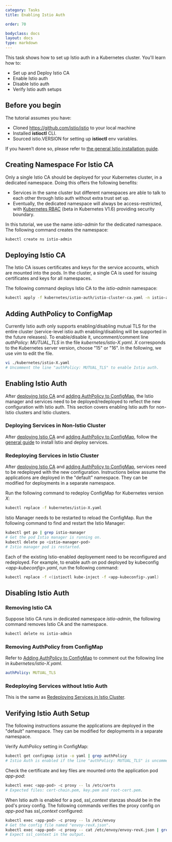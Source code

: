 ```yaml
---
category: Tasks
title: Enabling Istio Auth

order: 70

bodyclass: docs
layout: docs
type: markdown
---
```


This task shows how to set up Istio auth in a Kubernetes cluster. You'll learn
how to:
* Set up and Deploy Istio CA
* Enable Istio auth
* Disable Istio auth
* Verify Istio auth setups


## Before you begin
The tutorial assumes you have:
* Cloned https://github.com/istio/istio to your local machine
* Installed **istioctl** CLI.
* Sourced istio.VERSION for setting up **istioctl** env variables.

If you haven’t done so, please refer to
[the general Istio installation guide](http://istio.github.io/docs/tasks/istio-installation.html).


## Creating Namespace For Istio CA

Only a single Istio CA should be deployed for your Kubernetes cluster, in a dedicated namespace. Doing this offers the following benefits:
* Services in the same cluster but different namespaces are able to talk to each other through Istio auth without extra
trust set up.
* Eventually, the dedicated namespace will always be access-restricted, with
[Kubernetes RBAC](https://kubernetes.io/docs/admin/authorization/rbac/) (beta in Kubernetes V1.6) providing security boundary.

In this tutorial, we use the name *istio-admin* for the dedicated namespace.
The following command creates the namespace:

```bash
kubectl create ns istio-admin
```

## <a name="istioca"></a>Deploying Istio CA

The Istio CA issues certificates and keys for the service accounts, which are mounted into the pods.
In the cluster, a single CA is used for issuing certificates and keys for all namespaces.

The following command deploys Istio CA to the *istio-admin* namespace:

```bash
kubectl apply -f kubernetes/istio-auth/istio-cluster-ca.yaml -n istio-admin
```


## <a name="configmap"></a>Adding AuthPolicy to ConfigMap
Currently Istio auth only supports enabling/disabling mutual TLS for the entire cluster
(service-level istio auth enabling/disabling will be supported in the future releases).
To enable/disable it, uncomment/comment line *authPolicy: MUTUAL_TLS* in the file *kubernetes/istio-X.yaml*.
*X* corresponds to the Kubernetes server version, choose "15" or "16". In the following, we use *vim* to edit the file.

```bash
vi ./kubernetes/istio-X.yaml
# Uncomment the line "authPolicy: MUTUAL_TLS" to enable Istio auth.
```

## Enabling Istio Auth

After [deploying Istio CA](#istioca) and [adding AuthPolicy to ConfigMap](#configmap), the Istio manager and services
need to be deployed/redeployed to reflect the new configuration with Istio auth. 
This section covers enabling Istio auth for non-Istio clusters and Istio clusters. 

### Deploying Services in Non-Istio Cluster

After [deploying Istio CA](#istioca) and [adding AuthPolicy to ConfigMap](#configmap),
follow the [general guide](http://istio.github.io/docs/tasks/istio-installation.html) to install Istio and deploy
services.

### <a name="istiocluster"></a>Redeploying Services in Istio Cluster

After [deploying Istio CA](#istioca) and [adding AuthPolicy to ConfigMap](#configmap), services need to be redeployed
with the new configuration.
Instructions below assume the applications are deployed in the "default" namespace. They can be modified for deployments
in a separate namespace.

Run the following command to redeploy ConfigMap for Kubernetes version *X*:

```bash
kubectl replace -f kubernetes/istio-X.yaml
```

Istio Manager needs to be restarted to reload the ConfigMap.
Run the following command to find and restart the Istio Manager:

```bash
kubectl get po | grep istio-manager
# Get the pod Istio manager is running on.
kubectl delete po <istio-manager-pod>
# Istio manager pod is restarted.
```

Each of the existing Istio-enabled deployement need to be reconfigured and redeployed.
For example, to enable auth on pod deployed by kubeconfig *\<app-kubeconfig\>.yaml*,
run the following command:

```bash
kubectl replace -f <(istioctl kube-inject -f <app-kubeconfig>.yaml)
```

## Disabling Istio Auth

### Removing Istio CA

Suppose Istio CA runs in dedicated namespace *istio-admin*, the following command removes Istio CA and the namespace.
```bash
kubectl delete ns istio-admin
```

### Removing AuthPolicy from ConfigMap

Refer to [Adding AuthPolicy to ConfigMap](#configmap) to comment out the following line in *kubernetes/istio-X.yaml*.
```yaml
authPolicy: MUTUAL_TLS
```

### Redeploying Services without Istio Auth

This is the same as [Redeploying Services in Istio Cluster](#istiocluster).

## Verifying Istio Auth Setup

The following instructions assume the applications are deployed in the "default" namespace.
They can be modified for deployments in a separate namespace.

Verify AuthPolicy setting in ConfigMap:
```bash
kubectl get configmap istio -o yaml | grep authPolicy
# Istio Auth is enabled if the line "authPolicy: MUTUAL_TLS" is uncommented.
```

Check the certificate and key files are mounted onto the application pod *app-pod*:
```bash
kubectl exec <app-pod> -c proxy -- ls /etc/certs
# Expected files: cert-chain.pem, key.pem and root-cert.pem.
```

When Istio auth is enabled for a pod, *ssl_context* stanzas should be in the pod's proxy config.
The following commands verifies the proxy config on *app-pod* has *ssl_context* configured:
```bash
kubectl exec <app-pod> -c proxy -- ls /etc/envoy
# Get the config file named "envoy-revX.json".
kubectl exec <app-pod> -c proxy -- cat /etc/envoy/envoy-revX.json | grep ssl_context
# Expect ssl_context in the output.
```